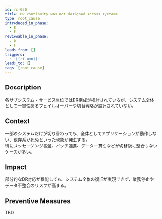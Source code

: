 ```yaml
---
id: rc-030
title: DR continuity was not designed across systems
type: root_cause
introduced_in_phase:
  - B
  - F
reviewable_in_phase:
  - D
  - F
leads_from: []
triggers:
  - "[[rf-006]]"
leads_to: []
tags: [root_cause]
---
```


## Description
各サブシステム・サービス単位ではDR構成が検討されているが、システム全体として一貫性あるフェイルオーバーや切替戦略が設計されていない。

## Context
一部のシステムだけが切り替わっても、全体としてアプリケーションが動作しない、依存系が死ぬといった現象が発生する。  
特にメッセージング基盤、バッチ連携、データ一貫性などが切替後に整合しないケースが多い。

## Impact
部分的なDR対応が機能しても、システム全体の復旧が実現できず、業務停止やデータ不整合のリスクが高まる。

## Preventive Measures
TBD